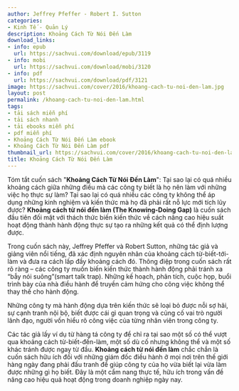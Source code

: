 ```yaml
---
author: Jeffrey Pfeffer - Robert I. Sutton
categories:
- Kinh Tế - Quản Lý
description: Khoảng Cách Từ Nói Đến Làm
download_links:
- info: epub
  url: https://sachvui.com/download/epub/3119
- info: mobi
  url: https://sachvui.com/download/mobi/3120
- info: pdf
  url: https://sachvui.com/download/pdf/3121
image: https://sachvui.com/cover/2016/khoang-cach-tu-noi-den-lam.jpg
layout: post
permalink: /khoang-cach-tu-noi-den-lam.html
tags:
- tải sách miễn phí
- tải sách nhanh
- tải ebooks miễn phí
- pdf miễn phí
- Khoảng Cách Từ Nói Đến Làm ebook
- Khoảng Cách Từ Nói Đến Làm pdf
thumbnail_url: https://sachvui.com/cover/2016/khoang-cach-tu-noi-den-lam.jpg
title: Khoảng Cách Từ Nói Đến Làm
---
```


 <div class="item-desc text-justify"> <p>Tóm tắt cuốn sách "<strong>Khoảng Cách Từ Nói Đến Làm</strong>": Tại sao lại có quá nhiều khoảng cách giữa những điều mà các công ty biết là họ nên làm với những việc họ thực sự làm? Tại sao lại có quá nhiều các công ty không thể áp dụng những kinh nghiệm và kiến thức mà họ đã phải rất nỗ lực mới tích lũy được? <strong>Khoảng cách từ nói đến làm (The Knowing-Doing Gap)</strong> là cuốn sách đầu tiên đối mặt với thách thức biến kiến thức về cách nâng cao hiệu suất hoạt động thành hành động thực sự tạo ra những kết quả có thể định lượng được.</p><p>Trong cuốn sách này, Jeffrey Pfeffer và Robert Sutton, những tác giả và giảng viên nổi tiếng, đã xác định nguyên nhân của khoảng cách từ-biết-tới-làm và đưa ra cách lấp đầy khoảng cách đó. Thông điệp trong cuốn sách rất rõ ràng – các công ty muốn biến kiến thức thành hành động phải tránh xa “bẫy nói suông”(smart talk trap). Những kế hoạch, phân tích, cuộc họp, buổi trình bày của nhà điều hành để truyền cảm hứng cho công việc không thể thay thế cho hành động.</p><p>Những công ty mà hành động dựa trên kiến thức sẽ loại bỏ được nỗi sợ hãi, sự cạnh tranh nội bộ, biết được cái gì quan trọng và củng cố vai trò người lãnh đạo, người vốn hiểu rõ công việc của từng nhân viên trong công ty.</p><p>Các tác giả lấy ví dụ từ hàng tá công ty để chỉ ra tại sao một số có thể vượt qua khoảng cách từ-biết-đến-làm, một số dù cố nhưng không thể và một số khác tránh được ngay từ đầu. <strong>Khoảng cách từ nói đến làm</strong> chắc chắn là cuốn sách hữu ích đối với những giám đốc điều hành ở mọi nơi trên thế giới hàng ngày đang phải đấu tranh để giúp công ty của họ vừa biết lại vừa làm được những gì họ biết. Đây là một cẩm nang thực tế, hữu ích trong vấn đề nâng cao hiệu quả hoạt động trong doanh nghiệp ngày nay.</p> </div>